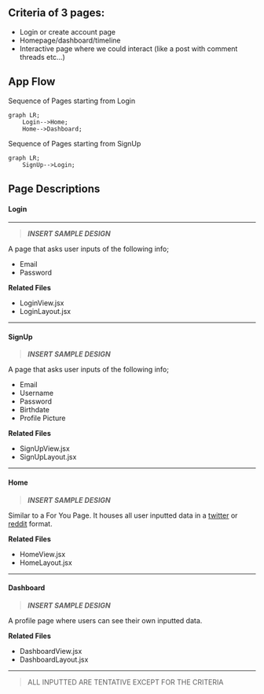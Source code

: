 Criteria of 3 pages:
---
- Login or create account page
- Homepage/dashboard/timeline
- Interactive page where we could interact (like a post with comment threads etc...)

 App Flow
---
Sequence of Pages starting from Login
```mermaid
graph LR;
    Login-->Home;
    Home-->Dashboard;
```

Sequence of Pages starting from SignUp
```mermaid
graph LR;
    SignUp-->Login;
```

Page Descriptions
---
#### Login
---
>___INSERT SAMPLE DESIGN___

A page that asks user inputs of the following info;
- Email
- Password

__Related Files__
- LoginView.jsx
- LoginLayout.jsx

---
#### SignUp
>___INSERT SAMPLE DESIGN___

A page that asks user inputs of the following info;
- Email
- Username
- Password
- Birthdate
- Profile Picture

__Related Files__
- SignUpView.jsx
- SignUpLayout.jsx

---
#### Home
>___INSERT SAMPLE DESIGN___

Similar to a For You Page. It houses all user inputted data in a [twitter](www.twitter.com) or [reddit](www.reddit.com) format.

__Related Files__
- HomeView.jsx
- HomeLayout.jsx

---
#### Dashboard
>___INSERT SAMPLE DESIGN___

A profile page where users can see their own inputted data.

__Related Files__
- DashboardView.jsx
- DashboardLayout.jsx

-----

> ALL INPUTTED ARE TENTATIVE EXCEPT FOR THE CRITERIA
